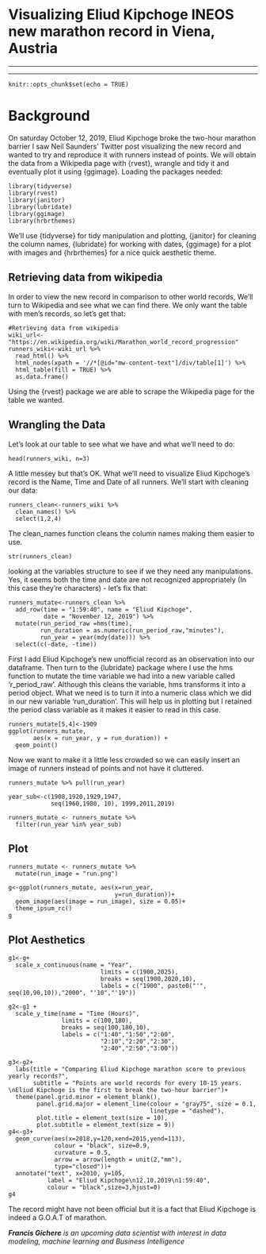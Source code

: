 # Visualizing Eliud Kipchoge INEOS new marathon record in Viena, Austria
---
---

```{r setup, include=FALSE}
knitr::opts_chunk$set(echo = TRUE)
```

# Background

On saturday October 12, 2019, Eliud Kipchoge broke the two-hour marathon barrier 
I saw Neil Saunders’ Twitter post visualizing the new record and wanted to try and reproduce it with runners instead of points. We will obtain the data from a Wikipedia page with {rvest}, wrangle and tidy it and eventually plot it using {ggimage}.
Loading the packages needed:

```{r, warning=FALSE}
library(tidyverse)
library(rvest)
library(janitor)
library(lubridate)
library(ggimage)
library(hrbrthemes)
```
We’ll use {tidyverse} for tidy manipulation and plotting, {janitor} for cleaning the column names, {lubridate} for working with dates, {ggimage} for a plot with images and {hrbrthemes} for a nice quick aesthetic theme.

## Retrieving data from wikipedia
In order to view the new record in comparison to other world records, We’ll turn to Wikipedia and see what we can find there. We only want the table with men’s records, so let’s get that:

```{r}
#Retrieving data from wikipedia
wiki_url<-"https://en.wikipedia.org/wiki/Marathon_world_record_progression"
runners_wiki<-wiki_url %>% 
  read_html() %>%
  html_nodes(xpath = '//*[@id="mw-content-text"]/div/table[1]') %>%
  html_table(fill = TRUE) %>%
  as.data.frame()
```

Using the {rvest} package we are able to scrape the Wikipedia page for the table we wanted.
## Wrangling the Data
Let’s look at our table to see what we have and what we’ll need to do:
```{r}
head(runners_wiki, n=3)
```
A little messey but that’s OK. What we’ll need to visualize Eliud Kipchoge’s record is the Name, Time and Date of all runners. We’ll start with cleaning our data:
```{r}
runners_clean<-runners_wiki %>%
  clean_names() %>%
  select(1,2,4)
```
The clean_names function cleans the column names making them easier to use.
```{r}
str(runners_clean)
```
looking at the variables structure to see if we
they need any manipulations. Yes, it seems both the
time and date are not recognized appropriately 
(In this case they’re characters) - let’s fix that:
```{r}
runners_mutate<-runners_clean %>%
  add_row(time = "1:59:40", name = "Eliud Kipchoge",
          date = "November 12, 2019") %>%
  mutate(run_period_raw =hms(time),
         run_duration = as.numeric(run_period_raw,"minutes"),
         run_year = year(mdy(date))) %>%
  select(c(-date, -time))
```
First I add Eliud Kipchoge’s new unofficial record 
as an observation into our dataframe. Then turn
to the {lubridate} package where I use the hms function to mutate the time variable we had into a new variable called ‘r_period_raw’. Although this cleans the variable, hms transforms it into a period object. What we need is to turn it into a numeric class which we did in our new variable ‘run_duration’. This will help us in plotting but I retained the period class variable as it makes it easier to read in this case.
```{r, warning=FALSE}
runners_mutate[5,4]<-1909
ggplot(runners_mutate, 
       aes(x = run_year, y = run_duration)) +
  geom_point()
```
Now we want to make it a little less crowded so we 
can easily insert an image of runners instead of points and not have it cluttered.
```{r}
runners_mutate %>% pull(run_year)

year_sub<-c(1908,1920,1929,1947, 
            seq(1960,1980, 10), 1999,2011,2019)

runners_mutate <- runners_mutate %>%
  filter(run_year %in% year_sub)
```

## Plot
```{r, warning=FALSE}
runners_mutate <- runners_mutate %>% 
  mutate(run_image = "run.png")

g<-ggplot(runners_mutate, aes(x=run_year, 
                              y=run_duration))+
  geom_image(aes(image = run_image), size = 0.05)+
  theme_ipsum_rc()
g
```

## Plot Aesthetics
```{r, warning=FALSE}
g1<-g+
  scale_x_continuous(name = "Year",
                          limits = c(1900,2025),
                          breaks = seq(1900,2020,10),
                          labels = c("1900", paste0("'", seq(10,90,10)),"2000", "'10","'19"))

g2<-g1 +
  scale_y_time(name = "Time (Hours)",
               limits = c(100,180),
               breaks = seq(100,180,10),
               labels = c("1:40","1:50","2:00",
                          "2:10","2:20","2:30",
                          "2:40","2:50","3:00"))

g3<-g2+
  labs(title = "Comparing Eliud Kipchoge marathon score to previous yearly records?",
       subtitle = "Points are world records for every 10-15 years. \nEliud Kipchoge is the first to break the two-hour barrier")+
  theme(panel.grid.minor = element_blank(),
        panel.grid.major = element_line(colour = "gray75", size = 0.1,
                                        linetype = "dashed"),
        plot.title = element_text(size = 10),
        plot.subtitle = element_text(size = 9))
g4<-g3+
  geom_curve(aes(x=2018,y=120,xend=2015,yend=113),
             colour = "black", size=0.9,
             curvature = 0.5,
             arrow = arrow(length = unit(2,"mm"),
             type="closed"))+
  annotate("text", x=2010, y=105, 
           label = "Eliud Kipchoge\n12.10.2019\n1:59:40",
           colour = "black",size=3,hjust=0)
g4
```


The record might have not been official but it is a fact that Eliud Kipchoge is indeed a G.O.A.T of marathon.

*__Francis Gichere__ is an upcoming data scientist with interest in data modeling, machine learning and Business Intelligence*




